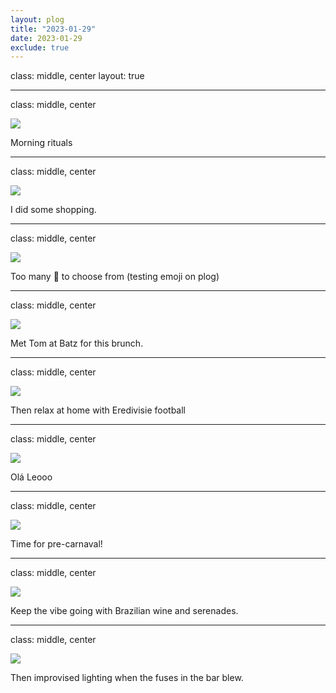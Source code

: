 ```yaml
---
layout: plog
title: "2023-01-29"
date: 2023-01-29
exclude: true
---
```


class: middle, center
layout: true

---

class: middle, center

<img class="plog-picture" src="{{ site.baseurl }}/img/plog/2023-01-29/01.jpg" />

Morning rituals

---

class: middle, center

<img class="plog-picture" src="{{ site.baseurl }}/img/plog/2023-01-29/02.jpg" />

I did some shopping.

---

class: middle, center

<img class="plog-picture" src="{{ site.baseurl }}/img/plog/2023-01-29/03.jpg" />

Too many 🦆 to choose from (testing emoji on plog)

---

class: middle, center

<img class="plog-picture" src="{{ site.baseurl }}/img/plog/2023-01-29/04.jpg" />

Met Tom at Batz for this brunch.

---

class: middle, center

<img class="plog-picture" src="{{ site.baseurl }}/img/plog/2023-01-29/05.jpg" />

Then relax at home with Eredivisie football

---

class: middle, center

<img class="plog-picture" src="{{ site.baseurl }}/img/plog/2023-01-29/06.jpg" />

Olá Leooo

---

class: middle, center

<img class="plog-picture" src="{{ site.baseurl }}/img/plog/2023-01-29/07.gif" />

Time for pre-carnaval!

---

class: middle, center

<img class="plog-picture" src="{{ site.baseurl }}/img/plog/2023-01-29/08.jpg" />

Keep the vibe going with Brazilian wine and serenades.

---

class: middle, center

<img class="plog-picture" src="{{ site.baseurl }}/img/plog/2023-01-29/09.jpg" />

Then improvised lighting when the fuses in the bar blew.

